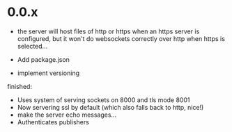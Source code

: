 # 0.0.x

  - the server will host files of http or https when an https server is
    configured, but it won't do websockets correctly over http when https
    is selected...

  - Add package.json
  - implement versioning

finished:
  - Uses system of serving sockets on 8000 and tls mode 8001
  - Now servering ssl by default (which also falls back to http, nice!)
  - make the server echo messages...
  - Authenticates publishers

